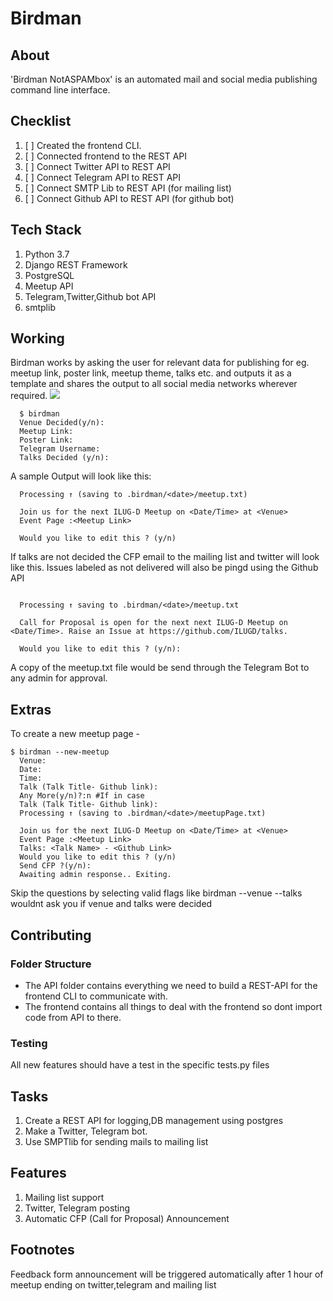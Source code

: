 # Birdman
## About
'Birdman NotASPAMbox' is an  automated mail and social media publishing command line interface.

## Checklist
1. [ ] Created the frontend CLI.
2. [ ] Connected frontend to the REST API
3. [ ] Connect Twitter API to REST API
4. [ ] Connect Telegram API to REST API
5. [ ] Connect SMTP Lib to REST API (for mailing list)
6. [ ] Connect Github API to REST API (for github bot) 

## Tech Stack
1. Python 3.7
2. Django REST Framework
3. PostgreSQL
4. Meetup API
5. Telegram,Twitter,Github bot API
6. smtplib

## Working
Birdman works by  asking the user for relevant data for publishing for eg. meetup link, poster link, meetup theme, talks etc. and outputs it as a template and shares the  output to all social media networks wherever required.
<img src="http://0x0.st/zMIG.jpg">
```
  $ birdman 
  Venue Decided(y/n):
  Meetup Link:
  Poster Link:
  Telegram Username:
  Talks Decided (y/n):
```
A sample Output will look like this:
```  
  Processing ↑ (saving to .birdman/<date>/meetup.txt)
  
  Join us for the next ILUG-D Meetup on <Date/Time> at <Venue> 
  Event Page :<Meetup Link>

  Would you like to edit this ? (y/n)
```
If talks are not decided the CFP email to the mailing list and twitter will look like this.
Issues labeled as not delivered will also be pingd using the Github API
```
  
  Processing ↑ saving to .birdman/<date>/meetup.txt

  Call for Proposal is open for the next next ILUG-D Meetup on <Date/Time>. Raise an Issue at https://github.com/ILUGD/talks.

  Would you like to edit this ? (y/n):
```
A copy of the meetup.txt file would be send through the Telegram Bot to any admin for approval.

## Extras 
To create a new meetup page -
```
$ birdman --new-meetup
  Venue:
  Date:
  Time: 
  Talk (Talk Title- Github link):
  Any More(y/n)?:n #If in case
  Talk (Talk Title- Github link):
  Processing ↑ (saving to .birdman/<date>/meetupPage.txt)
  
  Join us for the next ILUG-D Meetup on <Date/Time> at <Venue> 
  Event Page :<Meetup Link>
  Talks: <Talk Name> - <Github Link>
  Would you like to edit this ? (y/n)
  Send CFP ?(y/n):
  Awaiting admin response.. Exiting.
```
Skip the questions by selecting valid flags like birdman --venue --talks wouldnt ask you if venue and talks were decided
## Contributing 
### Folder Structure
- The API folder contains everything we need to build a REST-API for the frontend CLI to communicate with. 
- The frontend contains all things to deal with the frontend so dont import code from API to there.
### Testing 
All new features should have a test in the specific tests.py files

## Tasks
1. Create a REST API for logging,DB management using postgres
2. Make a Twitter, Telegram bot.
3. Use SMPTlib for sending mails to mailing list 

## Features
1. Mailing list support 
2. Twitter, Telegram posting
3. Automatic CFP (Call for Proposal) Announcement

## Footnotes
Feedback form announcement will be triggered automatically after 1 hour of meetup ending on twitter,telegram and mailing list


